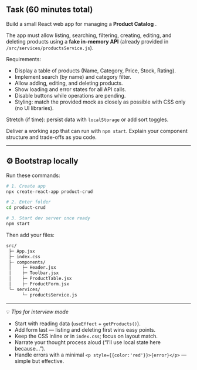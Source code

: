 ## **Task (60 minutes total)**

Build a small React web app for managing a  **Product Catalog** .

The app must allow listing, searching, filtering, creating, editing, and deleting products using a **fake in-memory API** (already provided in `/src/services/productsService.js`).

Requirements:

* Display a table of products (Name, Category, Price, Stock, Rating).
* Implement search (by name) and category filter.
* Allow adding, editing, and deleting products.
* Show loading and error states for all API calls.
* Disable buttons while operations are pending.
* Styling: match the provided mock as closely as possible with CSS only (no UI libraries).

Stretch (if time): persist data with `localStorage` or add sort toggles.

Deliver a working app that can run with `npm start`. Explain your component structure and trade-offs as you code. 

---

## ⚙️ **Bootstrap locally**

Run these commands:

```bash
# 1. Create app
npx create-react-app product-crud

# 2. Enter folder
cd product-crud

# 3. Start dev server once ready
npm start
```

Then add your files:

```bash
src/
 ├─ App.jsx
 ├─ index.css
 ├─ components/
 │    ├─ Header.jsx
 │    ├─ Toolbar.jsx
 │    ├─ ProductTable.jsx
 │    ├─ ProductForm.jsx
 └─ services/
      └─ productsService.js
```

---

💡 *Tips for interview mode*

* Start with reading data (`useEffect` + `getProducts()`).
* Add form last — listing and deleting first wins easy points.
* Keep the CSS inline or in `index.css`; focus on layout match.
* Narrate your thought process aloud (“I’ll use local state here because…”).
* Handle errors with a minimal `<p style={{color:'red'}}>{error}</p>` — simple but effective.
